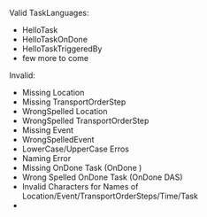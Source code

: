 Valid TaskLanguages:
- HelloTask
- HelloTaskOnDone
- HelloTaskTriggeredBy
- few more to come
  
  
Invalid:
- Missing Location
- Missing TransportOrderStep
- WrongSpelled Location
- WrongSpelled TransportOrderStep
- Missing Event
- WrongSpelledEvent
- LowerCase/UpperCase Erros
- Naming Error
- Missing OnDone Task (OnDone )
- Wrong Spelled OnDone Task (OnDone DAS)
- Invalid Characters for Names of Location/Event/TransportOrderSteps/Time/Task
- 